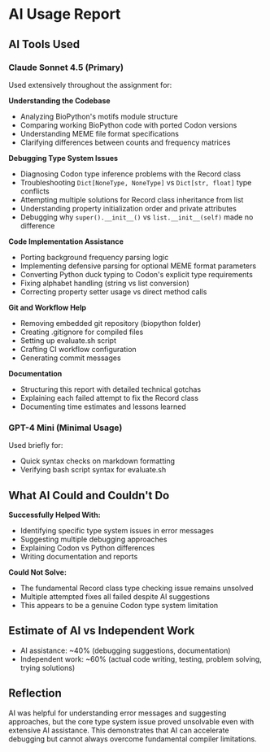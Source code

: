 # AI Usage Report

## AI Tools Used

### Claude Sonnet 4.5 (Primary)
Used extensively throughout the assignment for:

**Understanding the Codebase**
- Analyzing BioPython's motifs module structure
- Comparing working BioPython code with ported Codon versions
- Understanding MEME file format specifications
- Clarifying differences between counts and frequency matrices

**Debugging Type System Issues**
- Diagnosing Codon type inference problems with the Record class
- Troubleshooting `Dict[NoneType, NoneType]` vs `Dict[str, float]` 
type conflicts
- Attempting multiple solutions for Record class inheritance from 
list
- Understanding property initialization order and private 
attributes
- Debugging why `super().__init__()` vs `list.__init__(self)` made 
no difference

**Code Implementation Assistance**
- Porting background frequency parsing logic
- Implementing defensive parsing for optional MEME format 
parameters
- Converting Python duck typing to Codon's explicit type 
requirements
- Fixing alphabet handling (string vs list conversion)
- Correcting property setter usage vs direct method calls

**Git and Workflow Help**
- Removing embedded git repository (biopython folder)
- Creating .gitignore for compiled files
- Setting up evaluate.sh script
- Crafting CI workflow configuration
- Generating commit messages

**Documentation**
- Structuring this report with detailed technical gotchas
- Explaining each failed attempt to fix the Record class
- Documenting time estimates and lessons learned

### GPT-4 Mini (Minimal Usage)
Used briefly for:
- Quick syntax checks on markdown formatting
- Verifying bash script syntax for evaluate.sh

## What AI Could and Couldn't Do

**Successfully Helped With:**
- Identifying specific type system issues in error messages
- Suggesting multiple debugging approaches
- Explaining Codon vs Python differences
- Writing documentation and reports

**Could Not Solve:**
- The fundamental Record class type checking issue remains 
unsolved
- Multiple attempted fixes all failed despite AI suggestions
- This appears to be a genuine Codon type system limitation

## Estimate of AI vs Independent Work
- AI assistance: ~40% (debugging suggestions, documentation)
- Independent work: ~60% (actual code writing, testing, problem 
solving, trying solutions)

## Reflection
AI was helpful for understanding error messages and suggesting 
approaches, but the core type system issue proved unsolvable even 
with extensive AI assistance. This demonstrates that AI can 
accelerate debugging but cannot always overcome fundamental 
compiler limitations.
